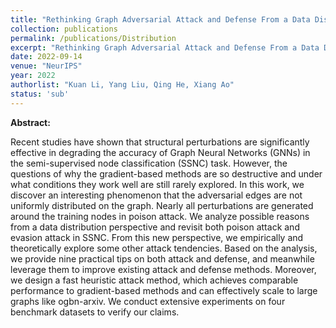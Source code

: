 ```yaml
---
title: "Rethinking Graph Adversarial Attack and Defense From a Data Distribution Perspective"
collection: publications
permalink: /publications/Distribution
excerpt: "Rethinking Graph Adversarial Attack and Defense From a Data Distribution Perspective"
date: 2022-09-14
venue: "NeurIPS"
year: 2022
authorlist: "Kuan Li, Yang Liu, Qing He, Xiang Ao"
status: 'sub'
---
```

**Abstract:**

Recent studies have shown that structural perturbations are significantly effective in degrading the accuracy of Graph Neural Networks (GNNs) in the semi-supervised node classification (SSNC) task. However, the questions of why the gradient-based methods are so destructive and under what conditions they work well are still rarely explored. In this work, we discover an interesting phenomenon that the adversarial edges are not uniformly distributed on the graph. Nearly all perturbations are generated around the training nodes in poison attack. We analyze possible reasons from a data distribution perspective and revisit both poison attack and evasion attack in SSNC. From this new perspective, we empirically and theoretically explore some other attack tendencies. Based on the analysis, we provide nine practical tips on both attack and defense, and meanwhile leverage them to improve existing attack and defense methods. Moreover, we design a fast heuristic attack method, which achieves comparable performance to gradient-based methods and can effectively scale to large graphs like ogbn-arxiv. We conduct extensive experiments on four benchmark datasets to verify our claims.

